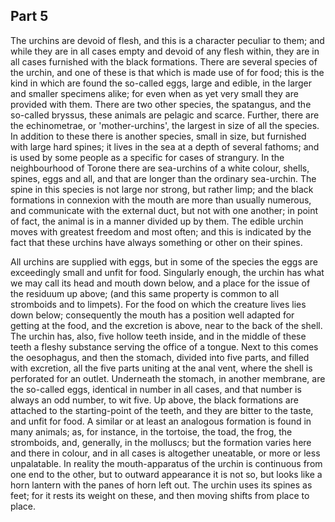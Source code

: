 ## Part 5

The urchins are devoid of flesh, and this is a character peculiar to them; and while they are in all cases empty and devoid of any flesh within, they are in all cases furnished with the black formations.
There are several species of the urchin, and one of these is that which is made use of for food; this is the kind in which are found the so-called eggs, large and edible, in the larger and smaller specimens alike; for even when as yet very small they are provided with them.
There are two other species, the spatangus, and the so-called bryssus, these animals are pelagic and scarce.
Further, there are the echinometrae, or 'mother-urchins', the largest in size of all the species.
In addition to these there is another species, small in size, but furnished with large hard spines; it lives in the sea at a depth of several fathoms; and is used by some people as a specific for cases of strangury.
In the neighbourhood of Torone there are sea-urchins of a white colour, shells, spines, eggs and all, and that are longer than the ordinary sea-urchin.
The spine in this species is not large nor strong, but rather limp; and the black formations in connexion with the mouth are more than usually numerous, and communicate with the external duct, but not with one another; in point of fact, the animal is in a manner divided up by them.
The edible urchin moves with greatest freedom and most often; and this is indicated by the fact that these urchins have always something or other on their spines.

All urchins are supplied with eggs, but in some of the species the eggs are exceedingly small and unfit for food.
Singularly enough, the urchin has what we may call its head and mouth down below, and a place for the issue of the residuum up above; (and this same property is common to all stromboids and to limpets).
For the food on which the creature lives lies down below; consequently the mouth has a position well adapted for getting at the food, and the excretion is above, near to the back of the shell.
The urchin has, also, five hollow teeth inside, and in the middle of these teeth a fleshy substance serving the office of a tongue.
Next to this comes the oesophagus, and then the stomach, divided into five parts, and filled with excretion, all the five parts uniting at the anal vent, where the shell is perforated for an outlet.
Underneath the stomach, in another membrane, are the so-called eggs, identical in number in all cases, and that number is always an odd number, to wit five.
Up above, the black formations are attached to the starting-point of the teeth, and they are bitter to the taste, and unfit for food.
A similar or at least an analogous formation is found in many animals; as, for instance, in the tortoise, the toad, the frog, the stromboids, and, generally, in the molluscs; but the formation varies here and there in colour, and in all cases is altogether uneatable, or more or less unpalatable.
In reality the mouth-apparatus of the urchin is continuous from one end to the other, but to outward appearance it is not so, but looks like a horn lantern with the panes of horn left out.
The urchin uses its spines as feet; for it rests its weight on these, and then moving shifts from place to place.

